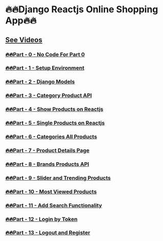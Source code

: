 # 🔥🔥Django Reactjs Online Shopping App🔥🔥

<!-- ### [🔥🔥Part - 0 -  ]() -->

## [See Videos](https://www.youtube.com/playlist?list=PLsC9YeVUTz39OEEoFhHrPNuK62Jcn43yL)
### [🔥🔥Part - 0 - No Code For Part 0](#)
### [🔥🔥Part - 1 - Setup Environment](https://github.com/codewithrafiq/Django-Reactjs-Online-Shopping-App/tree/5b700cd7f86f60458a173ea868c4bc3fbb5fa313)
### [🔥🔥Part - 2 - Django Models](https://github.com/codewithrafiq/Django-Reactjs-Online-Shopping-App/tree/8c8fb89adb81d4b7b5501c3c6bed570fe8aa0e58)
### [🔥🔥Part - 3 - Category Product API ](https://github.com/codewithrafiq/Django-Reactjs-Online-Shopping-App/tree/b17149359ec38fa33ce2b9a9a359c9b5cb76f6c2)
### [🔥🔥Part - 4 - Show Products on Reactjs ](https://github.com/codewithrafiq/Django-Reactjs-Online-Shopping-App/tree/175666ec5f3b509c81e39150c97f4ff983f0f0dc)
### [🔥🔥Part - 5 - Single Products on Reactjs](https://github.com/codewithrafiq/Django-Reactjs-Online-Shopping-App/tree/52a86e85c21796b72b27fd913f75b3e47d40afa7)
### [🔥🔥Part - 6 - Categories All Products](https://github.com/codewithrafiq/Django-Reactjs-Online-Shopping-App/tree/12566a066cf1f9a247b9dc937f8c1eaf929c3613)
### [🔥🔥Part - 7 - Product Details Page](https://github.com/codewithrafiq/Django-Reactjs-Online-Shopping-App/tree/cfc76aacbb3f41b3836ac47b8dacd9e4f536c0b6)
### [🔥🔥Part - 8 - Brands Products API ](https://github.com/codewithrafiq/Django-Reactjs-Online-Shopping-App/tree/f6f1625933a7491487fef108838f52f34d588fef)
### [🔥🔥Part - 9 - Slider and Trending Products](https://github.com/codewithrafiq/Django-Reactjs-Online-Shopping-App/tree/fd3b9213b3212dde2a8c745abbf97e5e9aa98395)
### [🔥🔥Part - 10 - Most Viewed Products](https://github.com/codewithrafiq/Django-Reactjs-Online-Shopping-App/tree/988ca7c7a44f5edbe76fb6da93694834e0c9e029)
### [🔥🔥Part - 11 - Add Search Functionality ](https://github.com/codewithrafiq/Django-Reactjs-Online-Shopping-App/tree/6afa4a11f398ae9dad04d3b21e0174440e8659e2)
### [🔥🔥Part - 12 - Login by Token ](https://github.com/codewithrafiq/Django-Reactjs-Online-Shopping-App/tree/a68c5393a99f6770cc4952ac9d715beb98a36ce0)
### [🔥🔥Part - 13 - Logout and Register ](https://github.com/codewithrafiq/Django-Reactjs-Online-Shopping-App/tree/5c7361c6077051aeedcd6a5f262159a0c9c36b7c)
